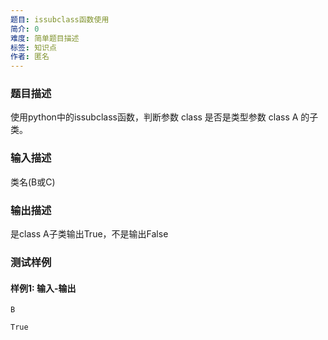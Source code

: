 ```yaml
---
题目: issubclass函数使用
简介: 0
难度: 简单题目描述
标签: 知识点
作者: 匿名
---
```


### 题目描述

使用python中的issubclass函数，判断参数 class 是否是类型参数 class A 的子类。

### 输入描述

类名(B或C)

### 输出描述

是class A子类输出True，不是输出False

### 测试样例

#### 样例1: 输入-输出

```
B
```

```
True
```

